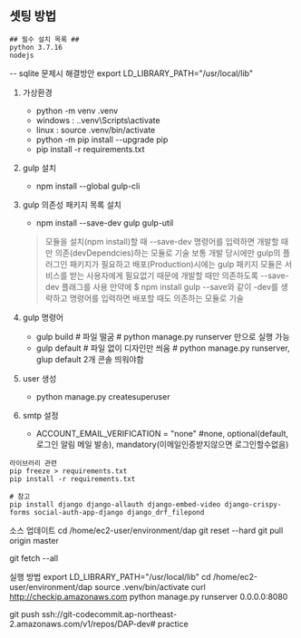 ## 셋팅 방법
```
## 필수 설치 목록 ##
python 3.7.16
nodejs
```

-- sqlite 문제시 해결방안 
export LD_LIBRARY_PATH="/usr/local/lib"

1. 가상환경
    - python -m venv .venv
    - windows : .\.venv\Scripts\activate
    - linux : source .venv/bin/activate
    - python -m pip install --upgrade pip
    - pip install -r requirements.txt

2. gulp 설치
    - npm install --global gulp-cli

3. gulp 의존성 패키지 목록 설치
    - npm install --save-dev gulp gulp-util
    > 모듈을 설치(npm install)할 때 --save-dev 명령어를 입력하면 개발할 때만 의존(devDependcies)하는 모듈로 기술
    > 보통 개발 당시에만 gulp의 플러그인 패키지가 필요하고 배포(Production)시에는 gulp 패키지 모듈은 서비스를 받는 사용자에게 필요없기 때문에 개발할 때만 의존하도록 --save-dev 플래그를 사용
    > 만약에 $ npm install gulp --save와 같이 -dev를 생략하고 명령어를 입력하면 배포할 때도 의존하는 모듈로 기술

4. gulp 명령어
    - gulp build # 파일 떨굼 # python manage.py runserver 만으로 실행 가능
    - gulp default # 파일 없이 디자인만 씌움 # python manage.py runserver, glup default 2개 콘솔 띄워야함

4. user 생성
    - python manage.py createsuperuser

5. smtp 설정
    - ACCOUNT_EMAIL_VERIFICATION = "none" #none, optional(default, 로그인 알림 메일 발송), mandatory(이메일인증받지않으면 로그인할수없음)

```
라이브러리 관련
pip freeze > requirements.txt
pip install -r requirements.txt

# 참고
pip install django django-allauth django-embed-video django-crispy-forms social-auth-app-django django_drf_filepond
```

소스 업데이트
cd /home/ec2-user/environment/dap
git reset --hard
git pull origin master

git fetch --all

실행 방법
export LD_LIBRARY_PATH="/usr/local/lib"
cd /home/ec2-user/environment/dap
source .venv/bin/activate
curl http://checkip.amazonaws.com
python manage.py runserver 0.0.0.0:8080


git push ssh://git-codecommit.ap-northeast-2.amazonaws.com/v1/repos/DAP-dev# practice
